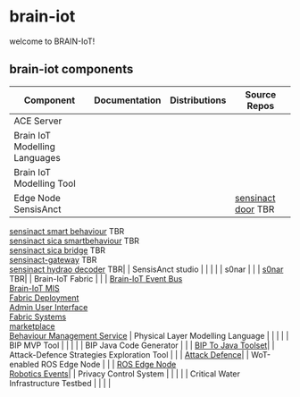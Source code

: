 # brain-iot
welcome to BRAIN-IoT!


## brain-iot components

| Component | Documentation | Distributions | Source Repos |
| ------------- | ------------- | ------------- | ------------- |
| ACE Server | | | |
| Brain IoT Modelling Languages | | | |
| Brain IoT Modelling Tool | | | |
| Edge Node SensisAnct | | | [sensinact door](https://git.repository-pert.ismb.it/BRAIN-IoT/sensinact-brain-iot-door) TBR <br/>
[sensinact smart behaviour](https://git.repository-pert.ismb.it/BRAIN-IoT/sensinact-smart-behaviour) TBR <br/>
[sensinact sica smartbehaviour](https://git.repository-pert.ismb.it/BRAIN-IoT/sica-smart-behaviour) TBR <br/>
[sensinact sica bridge](]https://git.repository-pert.ismb.it/BRAIN-IoT/sensinact-sica-bridge) TBR <br/>
[sensinact-gateway](https://git.repository-pert.ismb.it/BRAIN-IoT/sensinact-gateway) TBR <br/>
[sensinact hydrao decoder](]https://git.repository-pert.ismb.it/BRAIN-IoT/security-smart-behaviour/tree/master/hydrao-decoder) TBR|
| SensisAnct studio | | | |
| s0nar | | | [s0nar](https://github.com/eclipse-researchlabs/brain-iot-s0nar) TBR|
| Brain-IoT Fabric | | | [Brain-IoT Event Bus](https://github.com/eclipse-researchlabs/brain-iot-EventBus) <br/> [Brain-IoT MIS](https://github.com/eclipse-researchlabs/brain-iot-message-integrity-service) <br/> [Fabric Deployment](https://github.com/eclipse-researchlabs/brain-iot-fabric-deployment) <br/> [Admin User Interface](https://github.com/eclipse-researchlabs/brain-iot-admin-user-interface) <br/> [Fabric Systems](https://github.com/eclipse-researchlabs/brain-iot-fabric-systems) <br/> [marketplace](https://github.com/eclipse-researchlabs/brain-iot-marketplace) <br/> [Behaviour Management Service](https://github.com/eclipse-researchlabs/brain-iot-behaviour-management-service)
| Physical Layer Modelling Language | | | |
| BIP MVP Tool | | | |
| BIP Java Code Generator | | | [BIP To Java Toolset](https://github.com/eclipse-researchlabs/brain-iot-BIP_-To_-JAVA_Toolset)|
| Attack-Defence Strategies Exploration Tool | | | [Attack Defence](https://github.com/eclipse-researchlabs/brain-iot-Attack-Defence-Exploration)|
| WoT-enabled ROS Edge Node | | | [ROS Edge Node](https://github.com/eclipse-researchlabs/brain-iot-ros-edge-node) <br/> [Robotics Events](https://github.com/eclipse-researchlabs/brain-iot-ros-edge-node)|
| Privacy Control System | | | |
| Critical Water Infrastructure Testbed | | | |




